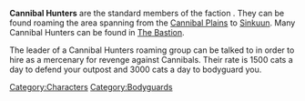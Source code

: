 **Cannibal Hunters** are the standard members of the faction [](Cannibal_Hunters.md). They can be found roaming the
area spanning from the [Cannibal Plains](Cannibal_Plains.md "wikilink") to
[Sinkuun](Sinkuun.md "wikilink"). Many Cannibal Hunters can be found in
[The Bastion](The_Bastion.md "wikilink").

The leader of a Cannibal Hunters roaming group can be talked to in order
to hire as a mercenary for revenge against Cannibals. Their rate is 1500
cats a day to defend your outpost and 3000 cats a day to bodyguard you.

[Category:Characters](Category:Characters "wikilink")
[Category:Bodyguards](Category:Bodyguards "wikilink")